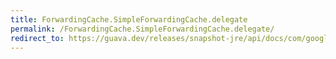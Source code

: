 ```yaml
---
title: ForwardingCache.SimpleForwardingCache.delegate
permalink: /ForwardingCache.SimpleForwardingCache.delegate/
redirect_to: https://guava.dev/releases/snapshot-jre/api/docs/com/google/common/cache/ForwardingCache.SimpleForwardingCache.html#delegate--
---
```

